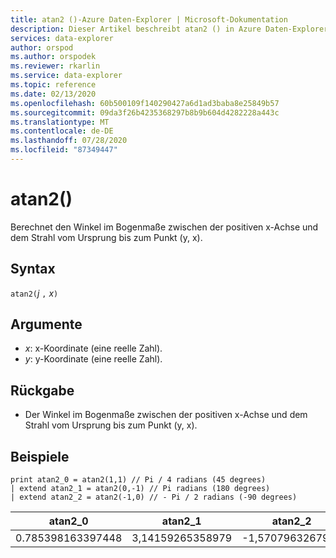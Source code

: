 ```yaml
---
title: atan2 ()-Azure Daten-Explorer | Microsoft-Dokumentation
description: Dieser Artikel beschreibt atan2 () in Azure Daten-Explorer.
services: data-explorer
author: orspod
ms.author: orspodek
ms.reviewer: rkarlin
ms.service: data-explorer
ms.topic: reference
ms.date: 02/13/2020
ms.openlocfilehash: 60b500109f140290427a6d1ad3baba8e25849b57
ms.sourcegitcommit: 09da3f26b4235368297b8b9b604d4282228a443c
ms.translationtype: MT
ms.contentlocale: de-DE
ms.lasthandoff: 07/28/2020
ms.locfileid: "87349447"
---
```

# <a name="atan2"></a>atan2()

Berechnet den Winkel im Bogenmaße zwischen der positiven x-Achse und dem Strahl vom Ursprung bis zum Punkt (y, x).

## <a name="syntax"></a>Syntax

`atan2(`*j* `,` *x*`)`

## <a name="arguments"></a>Argumente

* *x*: x-Koordinate (eine reelle Zahl).
* *y*: y-Koordinate (eine reelle Zahl).

## <a name="returns"></a>Rückgabe

* Der Winkel im Bogenmaße zwischen der positiven x-Achse und dem Strahl vom Ursprung bis zum Punkt (y, x).

## <a name="examples"></a>Beispiele

```kusto
print atan2_0 = atan2(1,1) // Pi / 4 radians (45 degrees)
| extend atan2_1 = atan2(0,-1) // Pi radians (180 degrees)
| extend atan2_2 = atan2(-1,0) // - Pi / 2 radians (-90 degrees)
```

|atan2_0|atan2_1|atan2_2|
|---|---|---|
|0.785398163397448|3,14159265358979|-1,5707963267949|